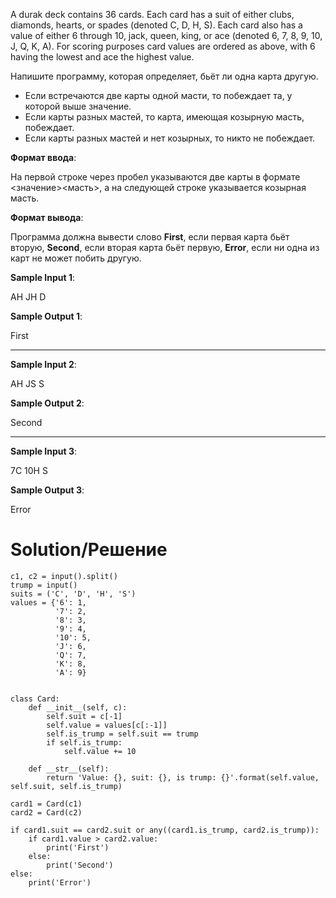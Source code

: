 A durak deck contains 36 cards. Each card has a suit of either clubs, diamonds, hearts, or spades (denoted C, D, H, S). Each card also has a value of either 6 through 10, jack, queen, king, or ace (denoted 6, 7, 8, 9, 10, J, Q, K, A). For scoring purposes card values are ordered as above, with 6 having the lowest and ace the highest value.

Напишите программу, которая определяет, бьёт ли одна карта другую.
- Если встречаются две карты одной масти, то побеждает та, у которой выше значение.
- Если карты разных мастей, то карта, имеющая козырную масть, побеждает.
- Если карты разных мастей и нет козырных, то никто не побеждает.

**Формат ввода**:

На первой строке через пробел указываются две карты в формате <значение><масть>, а на следующей строке указывается козырная масть.

**Формат вывода**:

Программа должна вывести слово **First**, если первая карта бьёт вторую, **Second**, если вторая карта бьёт первую, **Error**, если ни одна из карт не может побить другую.

**Sample Input 1**:

AH JH
D

**Sample Output 1**:

First

---

**Sample Input 2**:

AH JS
S

**Sample Output 2**:

Second

---

**Sample Input 3**:

7C 10H
S

**Sample Output 3**:

Error

# Solution/Решение

```
c1, c2 = input().split()
trump = input()
suits = ('C', 'D', 'H', 'S')
values = {'6': 1,
          '7': 2,
          '8': 3,
          '9': 4,
          '10': 5,
          'J': 6,
          'Q': 7,
          'K': 8,
          'A': 9}


class Card:
    def __init__(self, c):
        self.suit = c[-1]
        self.value = values[c[:-1]]
        self.is_trump = self.suit == trump
        if self.is_trump:
            self.value += 10

    def __str__(self):
        return 'Value: {}, suit: {}, is trump: {}'.format(self.value, self.suit, self.is_trump)

card1 = Card(c1)
card2 = Card(c2)

if card1.suit == card2.suit or any((card1.is_trump, card2.is_trump)):
    if card1.value > card2.value:
        print('First')
    else:
        print('Second')
else:
    print('Error')
```

